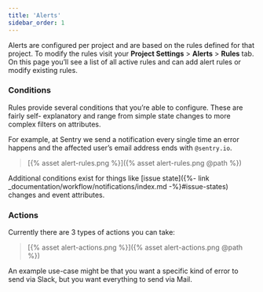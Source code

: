 ```yaml
---
title: 'Alerts'
sidebar_order: 1
---
```


Alerts are configured per project and are based on the rules defined for that project. To modify the rules visit your **Project Settings** > **Alerts** > **Rules** tab. On this page you’ll see a list of all active rules and can add alert rules or modify existing rules.

### Conditions

Rules provide several conditions that you’re able to configure. These are fairly self-	explanatory and range from simple state changes to more complex filters on attributes.

For example, at Sentry we send a notification every single time an error happens and the affected user’s email address ends with `@sentry.io`. 

> [{% asset alert-rules.png %}]({% asset alert-rules.png @path %})

Additional conditions exist for things like [issue state]({%- link _documentation/workflow/notifications/index.md -%}#issue-states) changes and event attributes.

### Actions

Currently there are 3 types of actions you can take:

> [{% asset alert-actions.png %}]({% asset alert-actions.png @path %})

An example use-case might be that you want a specific kind of error to send via Slack, but you want everything to send via Mail.